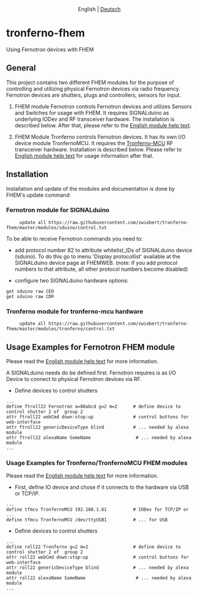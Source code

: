 <p align="center">
  <span>English</span> |
  <a href="README-de.md">Deutsch</a>
</p>

# tronferno-fhem

Using Fernotron devices with FHEM

## General


This project contains two different FHEM modules for the purpose of controlling and utilizing physical Fernotron devices via radio frequency. Fernotron devices are shutters, plugs and  controllers, sensors for input. 

1. FHEM module Fernotron controls Fernotron devices and utilizes Sensors and Switches for usage with FHEM.  It requires SIGNALduino as underlying IODev and RF transceiver hardware. The installation is described below. After that, please refer to the [English module help text](doc/sduino_fernotron.pod).

2. FHEM  Module Tronferno controls Fernotron devices. It has its own I/O device module TronfernoMCU. It requires the [Tronferno-MCU](https://github.com/zwiebert/tronferno-mcu) RF transceiver hardware. Installation is described below. Please refer to  [English module help text](doc/tronferno.pod) for usage information after that.


## Installation

Installation and update of the modules and documentation is done by FHEM's update command:

### Fernotron module for SIGNALduino
```
     update all https://raw.githubusercontent.com/zwiebert/tronferno-fhem/master/modules/sduino/control.txt
```

To be able to receive Fernotron commands you need to:

 * add protocol number 82 to attribute whitelist_IDs of SIGNALduino device (sduino). To do this go to menu 'Display protocollist' available at the SIGNALduino device page at FHEMWEB. (note: if you add protocol numbers to that attribute, all other protocol numbers become disabled)

 * configure two SIGNALduino hardware options:
```
get sduino raw CEO
get sduino raw CDR
```


### Tronferno module for tronferno-mcu hardware
```
     update all https://raw.githubusercontent.com/zwiebert/tronferno-fhem/master/modules/tronferno/control.txt
```


## Usage Examples for Fernotron FHEM module

Please read the [English module help text](doc/sduino_fernotron.pod) for more information.

A SIGNALduino needs do be defined first. Fernotron requires is as I/O Device to connect to physical Fernotron devices via RF.

* Define devices to control shutters

```
...
define ftroll22 Fernotron a=80abcd g=2 m=2      # define device to control shutter 2 of  group 2
attr ftroll22 webCmd down:stop:up               # control buttons for web-interface
attr ftroll22 genericDeviceType blind           # ... needed by alexa module
attr ftroll22 alexaName SomeName                 # ... needed by alexa module
...
```

### Usage Examples for Tronferno/TronfernoMCU FHEM modules

Please read the [English module help text](doc/tronferno.pod) for more information.

* First, define IO device and chose if it connects to the hardware via USB or TCP/IP. 
```
...
define tfmcu TronfernoMCU 192.168.1.61          # IODev for TCP/IP or ...
define tfmcu TronfernoMCU /dev/ttyUSB1          # ... for USB
```


* Define devices to control shutters

```
...
define roll22 Tronferno g=2 m=2                 # define device to control shutter 2 of  group 2
attr roll22 webCmd down:stop:up                 # control buttons for web-interface
attr roll22 genericDeviceType blind             # ... needed by alexa module
attr roll22 alexaName SomeName                   # ... needed by alexa module
...
```
